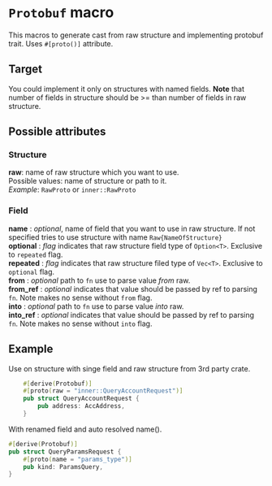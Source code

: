# `Protobuf` macro

This macros to generate cast from raw structure and implementing protobuf trait. Uses `#[proto()]` attribute.

## Target

You could implement it only on structures with named fields. **Note** that number of fields in structure should be >= than number of fields in raw structure.

## Possible attributes

### Structure

**raw**: name of raw structure which you want to use.\
Possible values: name of structure or path to it. \
_Example_: `RawProto` or `inner::RawProto`

### Field

**name** : _optional_, name of field that you want to use in raw structure.
If not specified tries to use structure with name `Raw{NameOfStructure}` \
**optional** : _flag_ indicates that raw structure field type of `Option<T>`. Exclusive to `repeated` flag. \
**repeated** : _flag_ indicates that raw structure filed type of `Vec<T>`. Exclusive to `optional` flag. \
**from** : _optional_ path to `fn` use to parse value *from* raw. \
**from_ref** : _optional_ indicates that value should be passed by ref to parsing `fn`. Note makes no sense without `from` flag. \
**into** : _optional_ path to `fn` use to parse value *into* raw. \
**into_ref** : _optional_ indicates that value should be passed by ref to parsing `fn`. Note makes no sense without `into` flag. 

## Example

Use on structure with singe field and raw structure from 3rd party crate.

```rust
    #[derive(Protobuf)]
    #[proto(raw = "inner::QueryAccountRequest")]
    pub struct QueryAccountRequest {
        pub address: AccAddress,
    }
```

With renamed field and auto resolved name().

```rust
#[derive(Protobuf)]
pub struct QueryParamsRequest {
    #[proto(name = "params_type")]
    pub kind: ParamsQuery,
}
```
